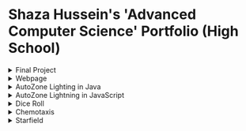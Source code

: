 # Shaza Hussein's 'Advanced Computer Science' Portfolio (High School)
<details>
  <summary>Final Project</summary>
  
  In this project, I employed the Binary Search Tree data structures in order to create a fun game to help fellow students decide what they should invent this summer based off of one of my favorite childhood shoes, Phineas and Ferb. Throughout this project, I consolidated my ability to build and implements trees. The tree is traversed based on user input to questions until a leaf of 'invention' is reached. Here is a sample of my code:
  
  ```Java
 if (s.equals("Build an Animal Translator"))
    {
      one=true;
      introSlide=false;
    } else if (s.equals("Create a Beach in your Backyard"))
    {
      two=true;
      introSlide=false;
    } else if (s.equals("Start an Aglet Awareness Campaign"))
    {
      three=true;
      introSlide=false;
    } else if (s.equals("Build a Mix-and-Match Machine"))
    {
      four=true;
      introSlide=false;
    } else {
      current=current.getLeft();
    }
  }

```
This is the code that uses a boolean to check the value of the node. If the boolean is true, then the interface implements the code for the respective screen. If the boolean is false, it continues to traverse the tree.

</details>
<details>
  <summary>Webpage</summary>
      
A source of pride in the development of this project was being able to explore both HTML and CSS for the first time. I learned how to manipulate both images and texts within these languages. Here is a sample of my code:

    <div class="w3-container">
        <img src="group.jpg" id="cent" class="w3-opacity w3-hover-opacity-off" alt="Norway" style="width:50%">
        <h3> To kick off the day, students met with Governor Dayton to share their vision for the future of Minnesota. </h3>
        <img src="dayton.jpg" id="cent" class="w3-opacity w3-hover-opacity-off" alt="Norway" style="width:50%">
    </div>
    
  </details>
      <details>
  <summary>AutoZone Lighting in Java </summary>
  
In the development of this project I was able to revisit the mousePressed() method and utilize a lot of randomly generated variables. I created the random lightning strikes by creating a while loop that randomly generated ints for the x and y variables. A challenge that I encountered, but later figured out, was how to randomly generate a background color each time the mouse was pressed. Here is the sample of my code that randomly generated ints:
  
  ```Java
void draw() {
    background(255);
    while (endX < 300) {
        endX = startX + (int)(Math.random() * 19) - 9;
        endY = startY + (int)((Math.random() * 10));
        line(startX, startY, endX, endY);
        startX = endX;
        startY = endY;
    }
    while (end2X < 300) {
        end2X = start2X + (int)(Math.random() * 19) - 9;
        end2Y = start2Y + (int)((Math.random() * 10));
        line(start2X, start2Y, end2X, end2Y);
        start2X = end2X;
        start2Y = end2Y;
    }
}

```
  </details>
<details>
  <summary>AutoZone Lightning in JavaScript</summary>
  
In this project, I converted the code (which was originally in Java) to JavaScript. I learned about some of the similarities and differences between Java and JavaScript. I was able to rewrite parts of my code so that it would have the same functionality as the Java version.
  </details>


<details>
  <summary>Dice Roll </summary>
  
    A source of pride in the development of this code was being able to create all of the Dice objects and have them each display a different number everytime the mouse was pressed. A challenge that I encountered when writing this code was being able to randomly generate a different type of die for each object. I solved this issue by creating a roll() method that randomly generated an int from 1-6. This int was then used to create a die with the corresponding value. Here is a sample of my code:
  
  ```Java
   void roll(){ 
  m = (int)(Math.random()*6)+1;
  }
  void show()  {
     fill(#BDBDBD);
    rect(x, y, 50, 50);
    if (m == 1) {
      noStroke();
      fill(#FF9700 );
      ellipse( x+25, y+25, 6, 6);
    }
    if ( m == 2) { 
      fill (#E8CA53); 
      noStroke();
      ellipse( x+16, y+25, 6, 6); 
      ellipse( x+32, y+25, 6, 6);
  }
  ...
  }
  
  ```
    
   </details>
    
<details>
  <summary>Chemotaxis</summary>
  
  A source of pride in the development of this code was being able to successfully create bacteria objects that followed the mouse when clicked. This was a struggle at first, but through some collaboration I was able to figure out the process. I ended up creating a boolean variable called followMouse. If this variable was true and the x position of the bacteria was greater than the x position of the mouse, then the bacteria would move in a random path towards the mouse. This is thought process that is displayed throughout my code below:

```Java
   void follow()
   {
     if (followMouse == true && get(bacX,bacY) != color(0,255,0))
     {
       if(bacX > mouseX){
         bacX = bacX + (int)(Math.random()*(-5)+1);
       }else {
         bacX = bacX + (int)(Math.random()*(5)-1);
       }
       if(bacY > mouseY){
         bacY = bacY + (int)(Math.random()*(-5)+1);
       }else {
         bacY = bacY + (int)(Math.random()*(5)-1);
       }  
     }
     if(followMouse == true && get(bacX,bacY) == color(0,255,0))
     {
       followMouse = false;
     }

   }
   ```
   </details>
<details>
  <summary>Starfield</summary>
 
 A source of pride in the development of this code was being able to successfully implement a piece a code that I have found on the Processing API. Through collaboartion with both peers and some instruction from my teacher, I was able to succesfully have the star object move across the screen. Here is a snippet of that code:

```Java
  void star(float x, float y, float radius1, float radius2, int npoints)
  {
    float angle = TWO_PI / npoints;
    float halfAngle = angle/2.0;
    beginShape();
    for (float a = 0; a < TWO_PI; a += angle) {
      float sx = x + cos(a) * radius2;
      float sy = y + sin(a) * radius2;
      vertex(sx, sy);
      sx = x + cos(a+halfAngle) * radius1;
      sy = y + sin(a+halfAngle) * radius1;
      vertex(sx, sy);
    }
    endShape(CLOSE);
  }
}
```
</details>
